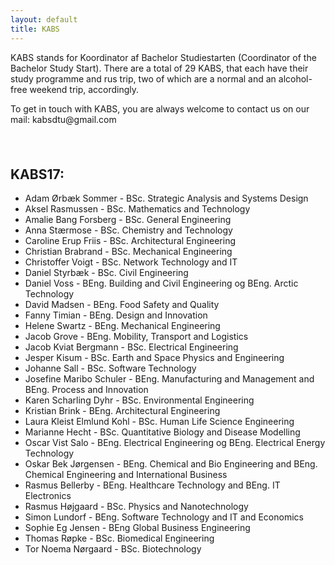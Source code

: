 ```yaml
---
layout: default
title: KABS
---
```


<p>KABS stands for Koordinator af Bachelor Studiestarten (Coordinator of the Bachelor Study Start). There are a total of 29 KABS, that each have their study programme and rus trip, two of which are a normal and an alcohol-free weekend trip, accordingly.</p>
<p>To get in touch with KABS, you are always welcome to contact us on our mail: kabsdtu@gmail.com</p>

<h2>KABS17:</h2>
<ul>
  <li>Adam Ørbæk Sommer - BSc. Strategic Analysis and Systems Design</li>
  <li>Aksel Rasmussen - BSc. Mathematics and Technology</li>
  <li>Amalie Bang Forsberg - BSc. General Engineering</li>
  <li>Anna Stærmose - BSc. Chemistry and Technology</li>
  <li>Caroline Erup Friis - BSc. Architectural Engineering</li>
  <li>Christian Brabrand - BSc. Mechanical Engineering</li>
  <li>Christoffer Voigt - BSc. Network Technology and IT</li>
  <li>Daniel Styrbæk - BSc. Civil Engineering</li>
  <li>Daniel Voss - BEng. Building and Civil Engineering og BEng. Arctic Technology</li>
  <li>David Madsen - BEng. Food Safety and Quality</li>
  <li>Fanny Timian - BEng. Design and Innovation</li>
  <li>Helene Swartz - BEng. Mechanical Engineering</li>
  <li>Jacob Grove - BEng. Mobility, Transport and Logistics </li>
  <li>Jacob Kviat Bergmann - BSc. Electrical Engineering</li>
  <li>Jesper Kisum - BSc. Earth and Space Physics and Engineering</li>
  <li>Johanne Sall - BSc. Software Technology</li>
  <li>Josefine Maribo Schuler - BEng. Manufacturing and Management and BEng. Process and Innovation</li>
  <li>Karen Scharling Dyhr - BSc. Environmental Engineering</li>
  <li>Kristian Brink - BEng. Architectural Engineering</li>
  <li>Laura Kleist Elmlund Kohl - BSc. Human Life Science Engineering</li>
  <li>Marianne Hecht - BSc. Quantitative Biology and Disease Modelling</li>
  <li>Oscar Vist Salo - BEng. Electrical Engineering og BEng. Electrical Energy Technology</li>
  <li>Oskar Bek Jørgensen - BEng. Chemical and Bio Engineering and BEng. Chemical Engineering and International Business</li>
  <li>Rasmus Bellerby - BEng. Healthcare Technology and BEng. IT Electronics</li>
  <li>Rasmus Højgaard - BSc. Physics and Nanotechnology</li>
  <li>Simon Lundorf - BEng. Software Technology and IT and Economics</li>
  <li>Sophie Eg Jensen - BEng Global Business Engineering</li>
  <li>Thomas Røpke - BSc. Biomedical Engineering</li>
  <li>Tor Noema Nørgaard - BSc. Biotechnology</li>
</ul>
